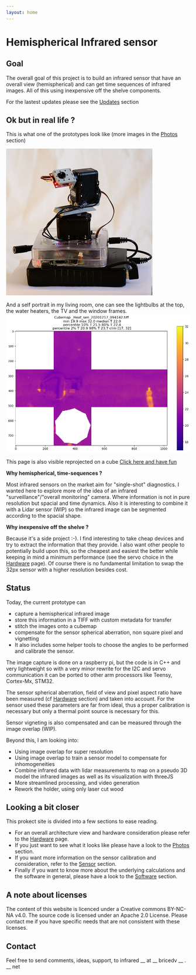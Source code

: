 ```yaml
---
layout: home
---
```



[//]: # (TODO:)
[//]: # ( - Results images)


# Hemispherical Infrared sensor

## Goal

The overall goal of this project is to build an infrared sensor that have an overall view (hemispherical) and can get time sequences of infrared images. All of this using inexpensive off the shelve components.

For the lastest updates please see the [Updates](/Updates) section

## Ok but in real life ?

This is what one of the prototypes look like (more images in the [Photos](/Photos) section)

![HIrv01](/assets/photos/20201212/DSC8047_400px.jpg)

And a self portrait in my living room, one can see the lightbulbs at the top, the water heaters, the TV and the window frames.
![Living_room](/assets/images/20201217_Living_room.png)

This page is also visible reprojected on a cube [Click here and have fun](/Thermweb)


**Why hemispherical, time-sequences ?**

Most infrared sensors on the market aim for "single-shot" diagnostics. I wanted here to explore more of the idea of an infrared "surveillance"/"overall monitoring" camera. Where information is not in pure resolution but spacial and time dynamics. Also it is interesting to combine it with a Lidar sensor (WIP) so the infrared image can be segmented according to the spacial shape.

**Why inexpensive off the shelve ?**

Because it's a side project :-). I find interesting to take cheap devices and try to extract the information that they provide. I also want other people to potentially build upon this, so the cheapest and easiest the better while keeping in mind a minimum performance (see the servo choice in the [Hardware](/Hardware) page). Of course there is no fundamental limitation to swap the 32px sensor with a higher resolution besides cost.

## Status

Today, the current prototype can 
 - capture a hemispherical infrared image
 - store this information in a TIFF with custom metadata for transfer
 - stitch the images onto a cubemap
 - compensate for the sensor spherical aberration, non square pixel and vignetting
 - It also includes some helper tools to choose the angles to be performed and calibrate the sensor.

The image capture is done on a raspberry pi, but the code is in C++ and very lightweight so with a very minor rewrite for the I2C and servo communication it can be ported to other arm processors like Teensy, Cortex-Mx, STM32.

The sensor spherical aberration, field of view and pixel aspect ratio have been measured (cf [Hardware](/Hardware) section) and taken into account. For the sensor used these parameters are far from ideal, thus a proper calibration is necessary but only a thermal point source is necessary for this.

Sensor vigneting is also compensated and can be measured through the image overlap (WIP).

Beyond this, I am looking into: 
 - Using image overlap for super resolution
 - Using image overlap to train a sensor model to compensate for inhomogeneities
 - Combine infrared data with lidar measurements to map on a pseudo 3D model the infrared images as well as its visualization with threeJS
 - More streamlined processing, and video generation
 - Rework the holder, using only laser cut wood


## Looking a bit closer

This prokect site is divided into a few sections to ease reading.

 - For an overall architecture view and hardware consideration please refer to the [Hardware](/Hardware) page.
 - If you just want to see what it looks like please have a look to the [Photos](/Photos) section.
 - If you want more information on the sensor calibration and consideration, refer to the [Sensor](/Sensor) section.
 - Finally if you want to know more about the underlying calculations and the software in general, please have a look to the [Software](/Software) section.



## A note about licenses

The content of this website is licenced under a Creative commons BY-NC-NA v4.0. The source code is licensed under an Apache 2.0 License.
Please contact me if you have specific needs that are not consistent with these licenses.

## Contact

Feel free to send comments, ideas, support, to infrared __ at __ bricedv __ . __ net


